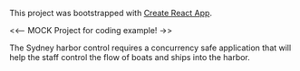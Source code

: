 This project was bootstrapped with [Create React App](https://github.com/facebook/create-react-app).


<<-- MOCK Project for coding example! ->> 


The Sydney harbor control requires a concurrency safe application that will help the staff control the
flow of boats and ships into the harbor.

